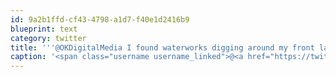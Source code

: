 ```yaml
---
id: 9a2b1ffd-cf43-4798-a1d7-f40e1d2416b9
blueprint: text
category: twitter
title: '''@OKDigitalMedia I found waterworks digging around my front lawn a few years ago for the same reason. "Uhh, what are you doing?"'
caption: '<span class="username username_linked">@<a href="https://twitter.com/OKDigitalMedia" title="John Thiessen">OKDigitalMedia</a></span> I found waterworks digging around my front lawn a few years ago for the same reason. "Uhh, what are you doing?"'
---
```

